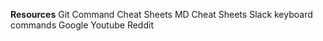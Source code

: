 __Resources__
Git Command Cheat Sheets
MD Cheat Sheets
Slack keyboard commands
Google
Youtube
Reddit
